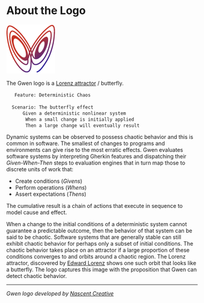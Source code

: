 About the Logo
==============

![Gwen Logo](img/gwen-attractor.png)

The Gwen logo is a
[Lorenz attractor](http://en.m.wikipedia.org/wiki/Lorenz_attractor) / 
butterfly. 
    
```
   Feature: Deterministic Chaos
    
  Scenario: The butterfly effect
      Given a deterministic nonlinear system
       When a small change is initially applied
       Then a large change will eventually result
```
 
Dynamic systems can be observed to possess chaotic behavior and this is common 
in software. The smallest of changes to programs and environments can give 
rise to the most erratic effects. Gwen evaluates software systems by 
interpreting Gherkin features and dispatching their _Given-When-Then_ steps to 
evaluation engines that in turn map those to discrete units of work that:

- Create conditions (_Givens_)
- Perform operations (_Whens_)
- Assert expectations (_Thens_)

The cumulative result is a chain of actions that execute in sequence 
to model cause and effect. 

When a change to the initial conditions of a deterministic system cannot 
guarantee a predictable outcome, then the behavior of that system can be said 
to be chaotic. Software systems that are generally stable can still exhibit 
chaotic behavior for perhaps only a subset of initial conditions. The chaotic 
behavior takes place on an attractor if a large proportion of these conditions 
converges to and orbits around a chaotic region. The Lorenz attractor, 
discovered by [Edward Lorenz](http:s//en.wikipedia.org/wiki/Edward_Lorenz) 
shows one such orbit that looks like a butterfly. The logo captures this image 
with the proposition that Gwen can detect chaotic behavior.

***

<em>Gwen logo developed by [Nascent Creative](http://www.nascentcreative.com.au)</em>
